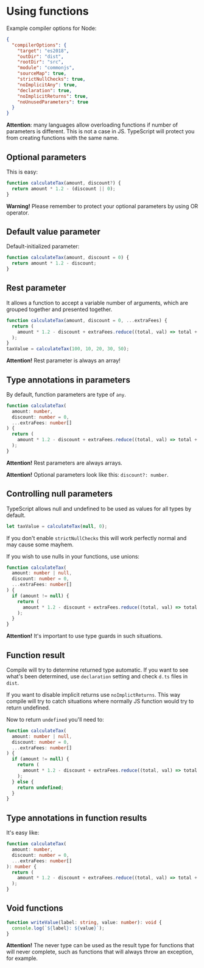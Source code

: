 # Using functions

Example compiler options for Node:

```json
{
  "compilerOptions": {
    "target": "es2018",
    "outDir": "dist",
    "rootDir": "src",
    "module": "commonjs",
    "sourceMap": true,
    "strictNullChecks": true,
    "noImplicitAny": true,
    "declaration": true,
    "noImplicitReturns": true,
    "noUnusedParameters": true
  }
}
```

**Attention**: many languages allow overloading functions if number of parameters is different. This is not a case in JS. TypeScript will protect you from creating functions with the same name.

## Optional parameters

This is easy:

```ts
function calculateTax(amount, discount?) {
  return amount * 1.2 - (discount || 0);
}
```

**Warning!** Please remember to protect your optional parameters by using OR operator.

## Default value parameter

Default-initialized parameter:

```ts
function calculateTax(amount, discount = 0) {
  return amount * 1.2 - discount;
}
```

## Rest parameter

It allows a function to accept a variable number of arguments, which are grouped together and presented together.

```ts
function calculateTax(amount, discount = 0, ...extraFees) {
  return (
    amount * 1.2 - discount + extraFees.reduce((total, val) => total + val, 0)
  );
}
taxValue = calculateTax(100, 10, 20, 30, 50);
```

**Attention!** Rest parameter is always an array!

## Type annotations in parameters

By default, function parameters are type of `any`.

```ts
function calculateTax(
  amount: number,
  discount: number = 0,
  ...extraFees: number[]
) {
  return (
    amount * 1.2 - discount + extraFees.reduce((total, val) => total + val, 0)
  );
}
```

**Attention!** Rest parameters are always arrays.

**Attention!** Optional parameters look like this: `discount?: number`.

## Controlling null parameters

TypeScript allows null and undefined to be used as values for all types by default.

```ts
let taxValue = calculateTax(null, 0);
```

If you don't enable `strictNullChecks` this will work perfectly normal and may cause some mayhem.

If you wish to use nulls in your functions, use unions:

```ts
function calculateTax(
  amount: number | null,
  discount: number = 0,
  ...extraFees: number[]
) {
  if (amount != null) {
    return (
      amount * 1.2 - discount + extraFees.reduce((total, val) => total + val, 0)
    );
  }
}
```

**Attention!** It's important to use type guards in such situations.

## Function result

Compile will try to determine returned type automatic. If you want to see what's been determined, use `declaration` setting and check `d.ts` files in `dist`.

If you want to disable implicit returns use `noImplictReturns`. This way compile will try to catch situations where normally JS function would try to return undefined.

Now to return `undefined` you'll need to:

```ts
function calculateTax(
  amount: number | null,
  discount: number = 0,
  ...extraFees: number[]
) {
  if (amount != null) {
    return (
      amount * 1.2 - discount + extraFees.reduce((total, val) => total + val, 0)
    );
  } else {
    return undefined;
  }
}
```

## Type annotations in function results

It's easy like:

```ts
function calculateTax(
  amount: number,
  discount: number = 0,
  ...extraFees: number[]
): number {
  return (
    amount * 1.2 - discount + extraFees.reduce((total, val) => total + val, 0)
  );
}
```

## Void functions

```ts
function writeValue(label: string, value: number): void {
  console.log(`${label}: ${value}`);
}
```

__Attention!__ The never type can be used as the result type for functions that will never complete, such as functions that will always throw an exception, for example.